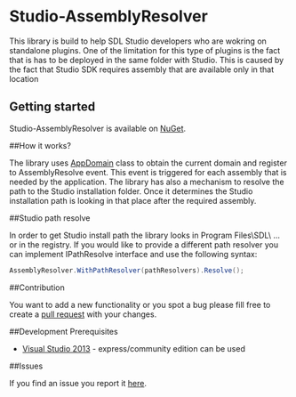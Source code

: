 Studio-AssemblyResolver
=======================

This library is build to help SDL Studio developers who are wokring on standalone plugins. One of the limitation for this type of plugins is the fact that is has to be deployed in the same folder with Studio. This is caused by the fact that Studio SDK requires assembly that are available only in that location

## Getting started

Studio-AssemblyResolver is available on [NuGet](https://www.nuget.org/packages/Studio.AssemblyResolver/).

##How it works?

The library uses [AppDomain](http://msdn.microsoft.com/en-us/library/system.appdomain%28v=vs.110%29.aspx) class to obtain the current domain and register to AssemblyResolve event. This event is triggered for each assembly that is needed by the application. The library has also a mechanism to resolve the path to the Studio installation folder. Once it determines the Studio installation path is looking in that place after the required assembly.

##Studio path resolve

In order to get Studio install path the library looks in Program Files\SDL\ ... or in the registry. If you would like to provide a different path resolver you can implement IPathResolve interface and use the following syntax:
```csharp
AssemblyResolver.WithPathResolver(pathResolvers).Resolve();
```
##Contribution

You want to add a new functionality or you spot a bug please fill free to create a [pull request](http://www.codenewbie.org/blogs/how-to-make-a-pull-request) with your changes.

##Development Prerequisites

* [Visual Studio 2013](http://www.visualstudio.com/downloads/download-visual-studio-vs) - express/community edition can be used

##Issues

If you find an issue you report it [here](https://github.com/cromica/Studio-AssemblyResolver/issues).


